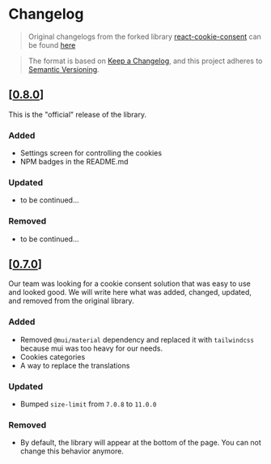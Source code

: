 # Changelog

> Original changelogs from the forked library [react-cookie-consent](https://github.com/Mastermindzh/react-cookie-consent) can be found [here](https://github.com/Mastermindzh/react-cookie-consent/blob/master/CHANGELOG.md)

> The format is based on [Keep a Changelog](https://keepachangelog.com/en/1.0.0/),
and this project adheres to [Semantic Versioning](https://semver.org/spec/v2.0.0.html).

## [[0.8.0](https://github.com/TPN-Labs/react-cookie-tailor/releases/tag/0.8.0)]

This is the "official" release of the library.

### Added

- Settings screen for controlling the cookies
- NPM badges in the README.md

### Updated

- to be continued...

### Removed

- to be continued...

## [[0.7.0](https://github.com/TPN-Labs/react-cookie-tailor/releases/tag/0.7.0)]

Our team was looking for a cookie consent solution that was easy to use and looked good. We will write here what was
added, changed, updated, and removed from the original library.

### Added

- Removed `@mui/material` dependency and replaced it with `tailwindcss` because mui was too heavy for our needs.
- Cookies categories
- A way to replace the translations

### Updated

- Bumped `size-limit` from `7.0.8` to `11.0.0`

### Removed

- By default, the library will appear at the bottom of the page. You can not change this behavior anymore.
